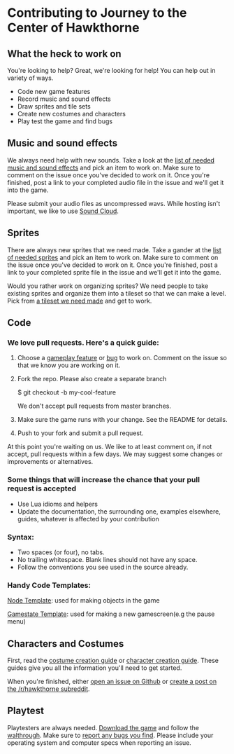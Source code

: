 # Contributing to Journey to the Center of Hawkthorne
## What the heck to work on

You're looking to help? Great, we're looking for help! You can help out in
variety of ways.

- Code new game features
- Record music and sound effects
- Draw sprites and tile sets
- Create new costumes and characters
- Play test the game and find bugs

## Music and sound effects

We always need help with new sounds. Take a look at the [list of needed music
and sound effects][audio] and pick an item to work on. Make sure to comment on
the issue once you've decided to work on it. Once you're finished, post a link
to your completed audio file in the issue and we'll get it into the game.

Please submit your audio files as uncompressed wavs. While hosting isn't
important, we like to use [Sound Cloud](http://soundclock.com).

[audio]: https://github.com/kyleconroy/hawkthorne-journey/issues?labels=audio&state=open

## Sprites

There are always new sprites that we need made. Take a gander at the [list of
needed sprites][sprites] and pick an item to work on. Make sure to comment on
the issue once you've decided to work on it. Once you're finished, post a link
to your completed sprite file in the issue and we'll get it into the game.

Would you rather work on organizing sprites? We need people to take existing
sprites and organize them into a tileset so that we can make a level. Pick from
[a tileset we need made][tilesets] and get to work.

[sprites]: https://github.com/kyleconroy/hawkthorne-journey/issues?labels=sprites&state=open
[tilesets]: https://github.com/kyleconroy/hawkthorne-journey/issues?labels=tileset&state=open

## Code

### We love pull requests. Here's a quick guide:

1. Choose a [gameplay feature][gameplay] or [bug][bugs] to work on. 
   Comment on the issue so that we know you are working on it.
2. Fork the repo. Please also create a separate branch

    $ git checkout -b my-cool-feature

   We don't accept pull requests from master branches.
3. Make sure the game runs with your change. See the README for details.
4. Push to your fork and submit a pull request.

At this point you're waiting on us. We like to at least comment on, if not
accept, pull requests within a few days. We may suggest some changes or
improvements or alternatives.

### Some things that will increase the chance that your pull request is accepted

* Use Lua idioms and helpers
* Update the documentation, the surrounding one, examples elsewhere, guides,
  whatever is affected by your contribution

### Syntax:

* Two spaces (or four), no tabs.
* No trailing whitespace. Blank lines should not have any space.
* Follow the conventions you see used in the source already.

### Handy Code Templates:
[Node Template][node]: used for making objects in the game

[Gamestate Template][gamestate]: used for making a new gamescreen(e.g the pause menu)

[node]: https://github.com/kyleconroy/hawkthorne-journey/blob/master/docs/codetemplates/node.lua
[gamestate]: https://github.com/kyleconroy/hawkthorne-journey/blob/master/docs/codetemplates/state.lua

[gameplay]: https://github.com/kyleconroy/hawkthorne-journey/issues?labels=gameplay&state=open
[bugs]: https://github.com/kyleconroy/hawkthorne-journey/issues?labels=bug&state=open

## Characters and Costumes

First, read the [costume creation guide][costumes] or [character creation
guide][characters]. These guides give you all the information you'll need to
get started.

When you're finished, either [open an issue on Github][newissue] or [create a
post on the /r/hawkthorne subreddit][newpost].

[costumes]: https://github.com/kyleconroy/hawkthorne-journey/wiki/Costume-creation-guide
[characters]: https://github.com/kyleconroy/hawkthorne-journey/wiki/Character-creation-guide
[characters]: https://github.com/kyleconroy/hawkthorne-journey/wiki/Character-creation-guide

## Playtest

Playtesters are always needed. [Download the game][downloads] and follow the
[walthrough][testing]. Make sure to [report any bugs you find][newissue].
Please include your operating system and computer specs when reporting an
issue.

[testing]: https://github.com/kyleconroy/hawkthorne-journey/wiki/Walkthrough
[downloads]: https://github.com/kyleconroy/hawkthorne-journey/blob/master/README.md#download-the-game
[newissue]: https://github.com/kyleconroy/hawkthorne-journey/issues/new
[newpost]: http://www.reddit.com/r/hawkthorne/submit
